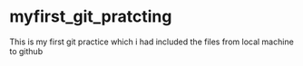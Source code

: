 # myfirst_git_pratcting
This is my first git practice which i had included the files from local machine to github
